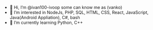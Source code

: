 - 👋 Hi, I’m @ivan100-ivoop some can know me as (vanko)
- 👀 I’m interested in NodeJs, PHP, SQL, HTML, CSS, React, JavaScript, Java(Android Appliation), C#, bash
- 🌱 I’m currently learning Python, C++ 
